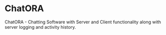 # ChatORA
ChatORA - Chatting Software with Server and Client functionality along with server logging and activity history.
